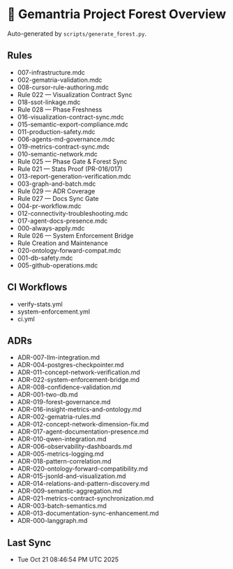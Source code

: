 # 🌲 Gemantria Project Forest Overview
Auto-generated by `scripts/generate_forest.py`.

## Rules
- 007-infrastructure.mdc
- 002-gematria-validation.mdc
- 008-cursor-rule-authoring.mdc
- Rule 022 — Visualization Contract Sync
- 018-ssot-linkage.mdc
- Rule 028 — Phase Freshness
- 016-visualization-contract-sync.mdc
- 015-semantic-export-compliance.mdc
- 011-production-safety.mdc
- 006-agents-md-governance.mdc
- 019-metrics-contract-sync.mdc
- 010-semantic-network.mdc
- Rule 025 — Phase Gate & Forest Sync
- Rule 021 — Stats Proof (PR-016/017)
- 013-report-generation-verification.mdc
- 003-graph-and-batch.mdc
- Rule 029 — ADR Coverage
- Rule 027 — Docs Sync Gate
- 004-pr-workflow.mdc
- 012-connectivity-troubleshooting.mdc
- 017-agent-docs-presence.mdc
- 000-always-apply.mdc
- Rule 026 — System Enforcement Bridge
- Rule Creation and Maintenance
- 020-ontology-forward-compat.mdc
- 001-db-safety.mdc
- 005-github-operations.mdc

## CI Workflows
- verify-stats.yml
- system-enforcement.yml
- ci.yml

## ADRs
- ADR-007-llm-integration.md
- ADR-004-postgres-checkpointer.md
- ADR-011-concept-network-verification.md
- ADR-022-system-enforcement-bridge.md
- ADR-008-confidence-validation.md
- ADR-001-two-db.md
- ADR-019-forest-governance.md
- ADR-016-insight-metrics-and-ontology.md
- ADR-002-gematria-rules.md
- ADR-012-concept-network-dimension-fix.md
- ADR-017-agent-documentation-presence.md
- ADR-010-qwen-integration.md
- ADR-006-observability-dashboards.md
- ADR-005-metrics-logging.md
- ADR-018-pattern-correlation.md
- ADR-020-ontology-forward-compatibility.md
- ADR-015-jsonld-and-visualization.md
- ADR-014-relations-and-pattern-discovery.md
- ADR-009-semantic-aggregation.md
- ADR-021-metrics-contract-synchronization.md
- ADR-003-batch-semantics.md
- ADR-013-documentation-sync-enhancement.md
- ADR-000-langgraph.md

## Last Sync
- Tue Oct 21 08:46:54 PM UTC 2025
